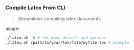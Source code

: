 ### Compile Latex From CLI

> Streamlines compiling latex documents

usage:
```bash
./latex.sh -h # for more details and options
./latex.sh /path/to/your/tex/file/myfile.tex # example
```

